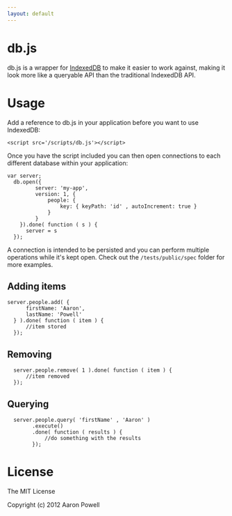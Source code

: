 ```yaml
---
layout: default
---
```


# db.js

db.js is a wrapper for [IndexedDB][1] to make it easier to work against, making it look more like a queryable API than the traditional IndexedDB API.

# Usage

Add a reference to db.js in your application before you want to use IndexedDB:

    <script src='/scripts/db.js'></script>
    

Once you have the script included you can then open connections to each different database within your application:

    var server;
      db.open({
             server: 'my-app',
             version: 1, {
                 people: {
                     key: { keyPath: 'id' , autoIncrement: true }
                 }
             }
        }).done( function ( s ) {
          server = s  
      });
    

A connection is intended to be persisted and you can perform multiple operations while it's kept open. Check out the `/tests/public/spec` folder for more examples.

## Adding items

    server.people.add( {
          firstName: 'Aaron',
          lastName: 'Powell'
      } ).done( function ( item ) {
          //item stored
      });
    

## Removing
    
      server.people.remove( 1 ).done( function ( item ) {
          //item removed
      });
    

## Querying
    
      server.people.query( 'firstName' , 'Aaron' )
            .execute()
            .done( function ( results ) {
                //do something with the results
            });
    

# License

The MIT License

Copyright (c) 2012 Aaron Powell

 [1]: http://www.w3.org/TR/IndexedDB/